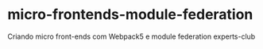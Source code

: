 # micro-frontends-module-federation
Criando micro front-ends com Webpack5 e module federation experts-club

